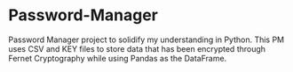 # Password-Manager
Password Manager project to solidify my understanding in Python. This PM uses CSV and KEY files to store data that has been encrypted through Fernet Cryptography while using Pandas as the DataFrame.
